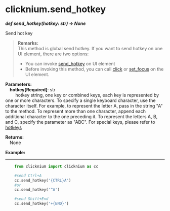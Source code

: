 # clicknium.send_hotkey
***def send_hotkey(hotkey: str) -> None***  

Send hot key

>**Remarks:**  
This method is global send hotkey.
If you want to send hotkey on one UI element, there are two options:
>- You can invoke [send_hotkey](/doc/api/python/uielement/send_hotkey.md) on UI element
>- Before invoking this method, you can call [click](/doc/api/python/uielement/click.md) or [set_focus](/doc/api/python/uielement/set_focus.md) on the UI element.

**Parameters:**  
    &emsp;**hotkey[Required]**: str   
        &emsp;&emsp; hotkey string, one key or combined keys, each key is represented by one or more characters. To specify a single keyboard character, use the character itself. For example, to represent the letter A, pass in the string "A" to the method. To represent more than one character, append each additional character to the one preceding it. To represent the letters A, B, and C, specify the parameter as "ABC". For special keys, please refer to [hotkeys](https://docs.microsoft.com/en-au/dotnet/api/system.windows.forms.sendkeys?view=windowsdesktop-6.0#remarks)

**Returns:**  
    &emsp;None

**Example:**
***
```python
    from clicknium import clicknium as cc

    #send Ctrl+A
    cc.send_hotkey('{CTRL}A')
    #or
    cc.send_hotkey('^A')

    #send Shift+End
    cc.send_hotkey('+{END}')
```